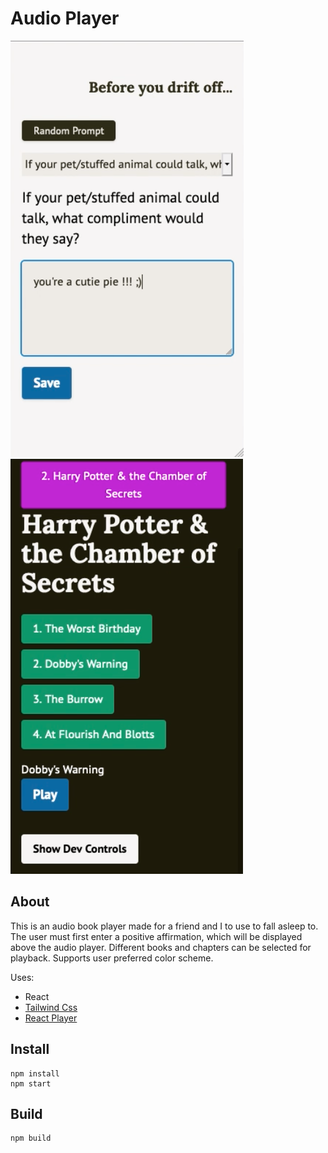 # Audio Player

![affirmation screen](./screenshots/affirmation-screen.png)
![player screen](./screenshots/player-screen.png)

## About

This is an audio book player made for a friend and I to use to fall asleep to. The user must first enter a positive affirmation, which will be displayed above the audio player. Different books and chapters can be selected for playback. Supports user preferred color scheme.

Uses:
- React
- [Tailwind Css](https://github.com/tailwindlabs/tailwindcss)
- [React Player](https://github.com/cookpete/react-player)

## Install

```
npm install
npm start
```

## Build

```
npm build
```
